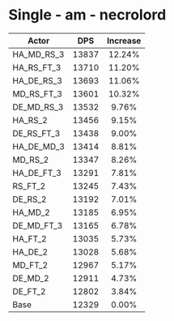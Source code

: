 # Single - am - necrolord
| Actor | DPS | Increase |
|---|:---:|:---:|
|HA_MD_RS_3|13837|12.24%|
|HA_RS_FT_3|13710|11.20%|
|HA_DE_RS_3|13693|11.06%|
|MD_RS_FT_3|13601|10.32%|
|DE_MD_RS_3|13532|9.76%|
|HA_RS_2|13456|9.15%|
|DE_RS_FT_3|13438|9.00%|
|HA_DE_MD_3|13414|8.81%|
|MD_RS_2|13347|8.26%|
|HA_DE_FT_3|13291|7.81%|
|RS_FT_2|13245|7.43%|
|DE_RS_2|13192|7.01%|
|HA_MD_2|13185|6.95%|
|DE_MD_FT_3|13165|6.78%|
|HA_FT_2|13035|5.73%|
|HA_DE_2|13028|5.68%|
|MD_FT_2|12967|5.17%|
|DE_MD_2|12911|4.73%|
|DE_FT_2|12802|3.84%|
|Base|12329|0.00%|
